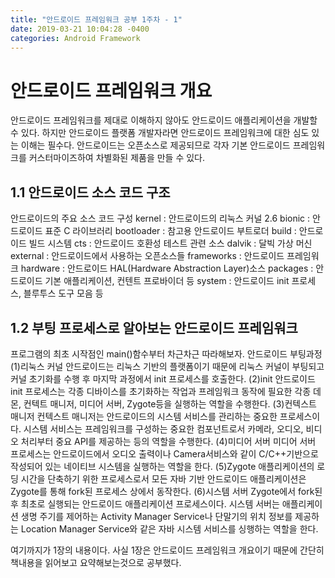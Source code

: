 ```yaml
---
title: "안드로이드 프레임워크 공부 1주차 - 1"
date: 2019-03-21 10:04:28 -0400
categories: Android Framework
---
```

안드로이드 프레임워크 개요
=============

안드로이드 프레임워크를 제대로 이해하지 않아도 안드로이드 애플리케이션을 개발할 수 있다.
하지만 안드로이드 플랫폼 개발자라면 안드로이드 프레임워크에 대한 심도 있는 이해는 필수다.
안드로이드는 오픈소스로 제공되므로 각자 기본 안드로이드 프레임워크를 커스터마이즈하여 차별화된 제품을 만들 수 있다.

1.1 안드로이드 소스 코드 구조
-------------

안드로이드의 주요 소스 코드 구성
kernel : 안드로이드의 리눅스 커널 2.6
bionic : 안드로이드 표준 C 라이브러리
bootloader : 참고용 안드로이드 부트로더
build : 안드로이드 빌드 시스템
cts : 안드로이드 호환성 테스트 관련 소스
dalvik : 달빅 가상 머신
external : 안드로이드에서 사용하는 오픈소스들
frameworks : 안드로이드 프레임워크
hardware : 안드로이드 HAL(Hardware Abstraction Layer)소스
packages : 안드로이드 기본 애플리케이션, 컨텐트 프로바이더 등
system : 안드로이드 init 프로세스, 블루투스 도구 모음 등

1.2 부팅 프로세스로 알아보는 안드로이드 프레임워크
-------------

프로그램의 최초 시작점인 main()함수부터 차근차근 따라해보자.
안드로이드 부팅과정
(1)리눅스 커널
안드로이드는 리눅스 기반의 플랫폼이기 때문에 리눅스 커널이 부팅되고 커널 초기화를 수행 후 마지막 과정에서 init 프로세스를 호출한다.
(2)init
안드로이드 init 프로세스는 각종 디바이스를 초기화하는 작업과 프레임워크 동작에 필요한 각종 데몬, 컨텍트 매니저, 미디어 서버, Zygote등을 실행하는 역할을 수행한다.
(3)컨텍스트 매니저
컨텍스트 매니저는 안드로이드의 시스템 서비스를 관리하는 중요한 프로세스이다. 시스템 서비스는 프레임워크를 구성하는 중요한 컴포넌트로서 카메라, 오디오, 비디오 처리부터 중요 API를 제공하는 등의 역할을 수행한다.
(4)미디어 서버
미디어 서버 프로세스는 안드로이드에서 오디오 출력이나 Camera서비스와 같이 C/C++기반으로 작성되어 있는 네이티브 시스템을 실행하는 역할을 한다.
(5)Zygote
애플리케이션의 로딩 시간을 단축하기 위한 프로세스로서 모든 자바 기반 안드로이드 애플리케이션은 Zygote를 통해 fork된 프로세스 상에서 동작한다.
(6)시스템 서버
Zygote에서 fork된 후 최초로 실행되는 안드로이드 애플리케이션 프로세스이다.
시스템 서버는 애플리케이션 생명 주기를 제어하는 Activity Manager Service나 단말기의 위치 정보를 제공하는 Location Manager Service와 같은 자바 시스템 서비스를 싱행하는 역할을 한다.

여기까지가 1장의 내용이다. 사실 1장은 안드로이드 프레임워크 개요이기 때문에 간단히 책내용을 읽어보고 요약해보는것으로 공부했다.
